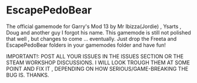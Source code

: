 EscapePedoBear
==============

The official gamemode for Garry's Mod 13 by Mr Ibizza(Jordie) , Ysarts , Doug and another guy I forgot his name.
This gamemode is still not polished that well , but changes to come ... eventually. Just drop the Freeta and EscapePedoBear folders in your gamemodes folder and have fun!

IMPORTANT!: POST ALL YOUR ISSUES IN THE ISSUES SECTION OR THE STEAM WORKSHOP DISCUSSIONS. I WILL LOOK TROUGH THEM AT SOME POINT AND FIX IT , DEPENDING ON HOW SERIOUS/GAME-BREAKING THE BUG IS. THANKS.
